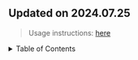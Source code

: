 ## Updated on 2024.07.25
> Usage instructions: [here](./docs/README.md#usage)

<details>
  <summary>Table of Contents</summary>
  <ol>
  </ol>
</details>

